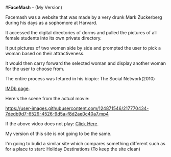 #**FaceMash** - (My Version)

Facemash was a website that was made by a very drunk Mark Zuckerberg during his days as a sophomore at Harvard.

It accessed the digital directories of dorms and pulled the pictures of all female students into its own private directory.

It put pictures of two women side by side and prompted the user to pick a woman based on their attractiveness.

It would then carry forward the selected woman and display another woman for the user to choose from.

The entire process was fetured in his biopic: The Social Network(2010) 

[IMDb page]("https://www.imdb.com/title/tt1285016/").

Here's the scene from the actual movie:

https://user-images.githubusercontent.com/124871546/217770434-7dedb9d7-6529-4526-9d5a-f8d2ae0c40a7.mp4

If the above video does not play: 
[Click Here]("https://youtu.be/BPazh2kDdvA").

My version of this site is not going to be the same.

I'm going to bulid a similar site which compares something different such as for a place to start: Holiday Destinations (To keep the site clean)




